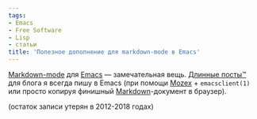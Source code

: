 ```yaml
---
tags:
- Emacs
- Free Software
- Lisp
- статьи
title: 'Полезное дополнение для markdown-mode в Emacs'
---
```


[Markdown-mode][] для [Emacs][] — замечательная вещь. [Длинные посты™][]
для блога я всегда пишу в Emacs (при помощи [Mozex][] + `emacsclient(1)`
или просто копируя финишный [Markdown][]-документ в браузер).

(остаток записи утерян в 2012-2018 годах)

  [Markdown-mode]: https://web.archive.org/web/20090212200307/http://jblevins.org/projects/markdown-mode/
  [Emacs]: /web/20090212200307/http://sphinx.net.ru:80/blog/entry/emacs-intro/
  [Длинные посты™]: /web/20090212200307/http://sphinx.net.ru:80/blog/entry/396
    "Автоматизация сборки LaTeX-документов"
  [Mozex]: https://web.archive.org/web/20090212200307/http://mozex.mozdev.org/
  [Markdown]: /web/20090212200307/http://sphinx.net.ru:80/blog/entry/markdown-and-lightweight-markup/
    "Простая разметка текста для сайтов: Markdown"
